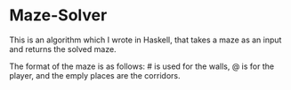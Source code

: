 # Maze-Solver
This is an algorithm which I wrote in Haskell, that takes a maze as an input and returns the solved maze.

The format of the maze is as follows: # is used for the walls, @ is for the player, and the emply places are the corridors.
